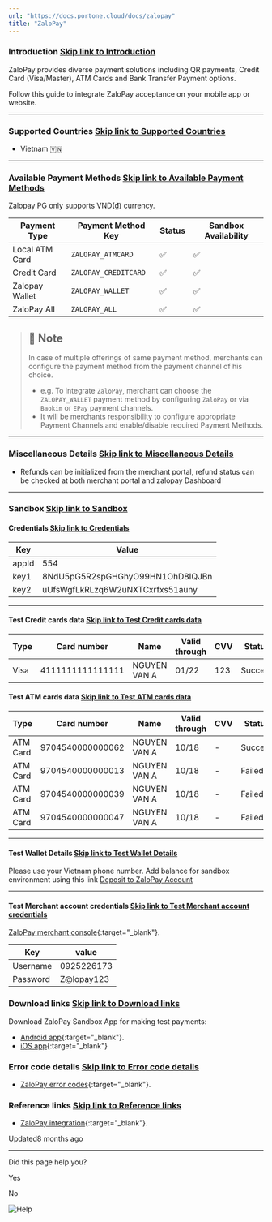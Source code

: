 ```yaml
---
url: "https://docs.portone.cloud/docs/zalopay"
title: "ZaloPay"
---
```


### Introduction   [Skip link to Introduction](https://docs.portone.cloud/docs/zalopay\#introduction)

ZaloPay provides diverse payment solutions including QR payments, Credit Card (Visa/Master), ATM Cards and Bank Transfer Payment options.

Follow this guide to integrate ZaloPay acceptance on your mobile app or website.

* * *

### Supported Countries   [Skip link to Supported Countries](https://docs.portone.cloud/docs/zalopay\#supported-countries)

- Vietnam 🇻🇳

* * *

### Available Payment Methods   [Skip link to Available Payment Methods](https://docs.portone.cloud/docs/zalopay\#available-payment-methods)

Zalopay PG only supports VND(₫) currency.

| Payment Type | Payment Method Key | Status | Sandbox Availability |
| --- | --- | --- | --- |
| Local ATM Card | `ZALOPAY_ATMCARD` | ✅ | ✅ |
| Credit Card | `ZALOPAY_CREDITCARD` | ✅ | ✅ |
| Zalopay Wallet | `ZALOPAY_WALLET` | ✅ | ✅ |
| ZaloPay All | `ZALOPAY_ALL` | ✅ | ✅ |

> ## 📘  Note
>
> In case of multiple offerings of same payment method, merchants can configure the payment method from the payment channel of his choice.
>
> - e.g. To integrate `ZaloPay`, merchant can choose the `ZALOPAY_WALLET` payment method by configuring `ZaloPay` or via `Baokim` or `EPay` payment channels.
> - It will be merchants responsibility to configure appropriate Payment Channels and enable/disable required Payment Methods.

* * *

### Miscellaneous Details   [Skip link to Miscellaneous Details](https://docs.portone.cloud/docs/zalopay\#miscellaneous-details)

- Refunds can be initialized from the merchant portal, refund status can be checked at both merchant portal and zalopay Dashboard

* * *

### Sandbox   [Skip link to Sandbox](https://docs.portone.cloud/docs/zalopay\#sandbox)

#### Credentials   [Skip link to Credentials](https://docs.portone.cloud/docs/zalopay\#credentials)

| Key | Value |
| --- | --- |
| appId | 554 |
| key1 | 8NdU5pG5R2spGHGhyO99HN1OhD8IQJBn |
| key2 | uUfsWgfLkRLzq6W2uNXTCxrfxs51auny |

* * *

#### Test Credit cards data   [Skip link to Test Credit cards data](https://docs.portone.cloud/docs/zalopay\#test-credit-cards-data)

| Type | Card number | Name | Valid through | CVV | Status |
| --- | --- | --- | --- | --- | --- |
| Visa | 4111111111111111 | NGUYEN VAN A | 01/22 | 123 | Success |

#### Test ATM cards data   [Skip link to Test ATM cards data](https://docs.portone.cloud/docs/zalopay\#test-atm-cards-data)

| Type | Card number | Name | Valid through | CVV | Status | Reason |
| --- | --- | --- | --- | --- | --- | --- |
| ATM Card | 9704540000000062 | NGUYEN VAN A | 10/18 | - | Success | - |
| ATM Card | 9704540000000013 | NGUYEN VAN A | 10/18 | - | Failed | Lost Card |
| ATM Card | 9704540000000039 | NGUYEN VAN A | 10/18 | - | Failed | Timeout |
| ATM Card | 9704540000000047 | NGUYEN VAN A | 10/18 | - | Failed | Out of Money |

* * *

#### Test Wallet Details   [Skip link to Test Wallet Details](https://docs.portone.cloud/docs/zalopay\#test-wallet-details)

Please use your Vietnam phone number. Add balance for sandbox environment using this link [Deposit to ZaloPay Account](https://docs.zalopay.vn/en/v1/start/#A-II)

* * *

#### Test Merchant account credentials   [Skip link to Test Merchant account credentials](https://docs.portone.cloud/docs/zalopay\#test-merchant-account-credentials)

[ZaloPay merchant console](https://sbmc.zalopay.vn/){:target="\_blank"}.

| Key | value |
| --- | --- |
| Username | 0925226173 |
| Password | Z@lopay123 |

### Download links   [Skip link to Download links](https://docs.portone.cloud/docs/zalopay\#download-links)

Download ZaloPay Sandbox App for making test payments:

- [Android app](https://dev.zalopay.com.vn/qrcode/public/app/android/merchant.html){:target="\_blank"}.
- [iOS app](https://stcstg.zalopay.com.vn/ps_res/ios/enterprise/sandboxmer/6.3.0/install.html){:target="\_blank"}

### Error code details   [Skip link to Error code details](https://docs.portone.cloud/docs/zalopay\#error-code-details)

- [ZaloPay error codes](https://docs.zalopay.vn/en/v1/general/errors.html){:target="\_blank"}.

### Reference links   [Skip link to Reference links](https://docs.portone.cloud/docs/zalopay\#reference-links)

- [ZaloPay integration](https://docs.zalopay.vn/en/v1/start/){:target="\_blank"}.

Updated8 months ago

* * *

Did this page help you?

Yes

No

![Help](https://cdn.jsdelivr.net/gh/iamport-intl/portone-devx-chatbot-widget@production/public/chat-intro1.svg)